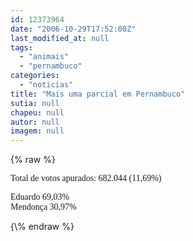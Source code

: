 ```yaml
---
id: 12373964
date: "2006-10-29T17:52:00Z"
last_modified_at: null
tags:
  - "animais"
  - "pernambuco"
categories:
  - "noticias"
title: "Mais uma parcial em Pernambuco"
sutia: null
chapeu: null
autor: null
imagem: null
---
```

{\% raw %}
<p><P><FONT face=Verdana>Total de votos apurados: 682.044 (11,69%)</FONT></P></p>
<p><P><FONT face=Verdana>Eduardo 69,03%<BR></FONT><FONT face=Verdana>Mendonça 30,97%</FONT></P> </p>
{\% endraw %}